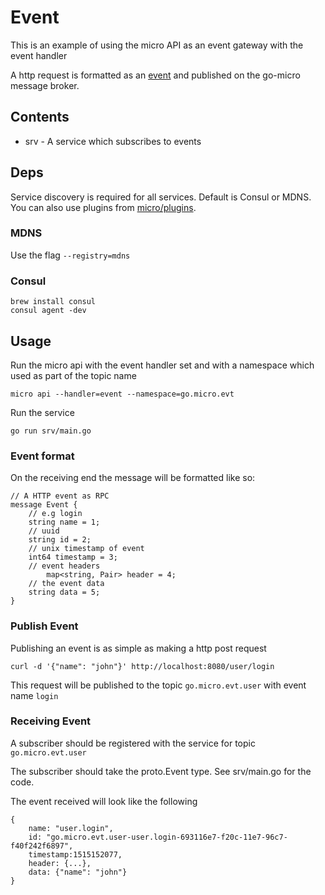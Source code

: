 # Event

This is an example of using the micro API as an event gateway with the event handler

A http request is formatted as an [event](https://github.com/micro/go-api/blob/master/proto/api.proto#L28L39) and published on the go-micro message broker.

## Contents

- srv - A service which subscribes to events

## Deps

Service discovery is required for all services. Default is Consul or MDNS. You can also use plugins from 
[micro/plugins](https://github.com/micro/go-plugins).

### MDNS

Use the flag `--registry=mdns`

### Consul

```
brew install consul
consul agent -dev
```

## Usage

Run the micro api with the event handler set and with a namespace which used as part of the topic name

```
micro api --handler=event --namespace=go.micro.evt
```

Run the service

```
go run srv/main.go
```

### Event format 

On the receiving end the message will be formatted like so:

```
// A HTTP event as RPC
message Event {
	// e.g login
	string name = 1;
	// uuid
	string id = 2;
	// unix timestamp of event
	int64 timestamp = 3;
	// event headers
        map<string, Pair> header = 4;
	// the event data
	string data = 5;
}
```

### Publish Event

Publishing an event is as simple as making a http post request

```
curl -d '{"name": "john"}' http://localhost:8080/user/login
```

This request will be published to the topic `go.micro.evt.user` with event name `login`

### Receiving Event

A subscriber should be registered with the service for topic `go.micro.evt.user`

The subscriber should take the proto.Event type. See srv/main.go for the code.

The event received will look like the following

```
{
	name: "user.login",
	id: "go.micro.evt.user-user.login-693116e7-f20c-11e7-96c7-f40f242f6897",
	timestamp:1515152077,
	header: {...},
	data: {"name": "john"} 
}
```
